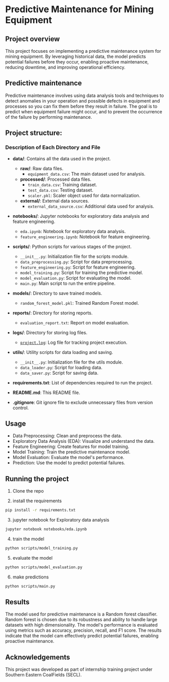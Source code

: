 # Predictive Maintenance for Mining Equipment

## Project overview
This project focuses on implementing a predictive maintenance system for mining equipment. By leveraging historical data, the model predicts potential failures before they occur, enabling proactive maintenance, reducing downtime, and improving operational efficiency.

## Predictive maintenance
Predictive maintenance involves using data analysis tools and techniques to detect anomalies in your operation and possible defects in equipment and processes so you can fix them before they result in failure. The goal is to predict when equipment failure might occur, and to prevent the occurrence of the failure by performing maintenance.

## Project structure:


### Description of Each Directory and File

- **data/**: Contains all the data used in the project.
  - **raw/**: Raw data files.
    - `equipment_data.csv`: The main dataset used for analysis.
  - **processed/**: Processed data files.
    - `train_data.csv`: Training dataset.
    - `test_data.csv`: Testing dataset.
    - `scaler.pkl`: Scaler object used for data normalization.
  - **external/**: External data sources.
    - `external_data_source.csv`: Additional data used for analysis.

- **notebooks/**: Jupyter notebooks for exploratory data analysis and feature engineering.
  - `eda.ipynb`: Notebook for exploratory data analysis.
  - `feature_engineering.ipynb`: Notebook for feature engineering.

- **scripts/**: Python scripts for various stages of the project.
  - `__init__.py`: Initialization file for the scripts module.
  - `data_preprocessing.py`: Script for data preprocessing.
  - `feature_engineering.py`: Script for feature engineering.
  - `model_training.py`: Script for training the predictive model.
  - `model_evaluation.py`: Script for evaluating the model.
  - `main.py`: Main script to run the entire pipeline.

- **models/**: Directory to save trained models.
  - `random_forest_model.pkl`: Trained Random Forest model.

- **reports/**: Directory for storing reports.
  - `evaluation_report.txt`: Report on model evaluation.

- **logs/**: Directory for storing log files.
  - [`project.log`](command:_github.copilot.openSymbolFromReferences?%5B%22project.log%22%2C%5B%7B%22uri%22%3A%7B%22%24mid%22%3A1%2C%22fsPath%22%3A%22c%3A%5C%5CUsers%5C%5Canoushka%20chatterjee%5C%5CDesktop%5C%5Cproject%5C%5CREADME.md%22%2C%22_sep%22%3A1%2C%22external%22%3A%22file%3A%2F%2F%2Fc%253A%2FUsers%2Fanoushka%2520chatterjee%2FDesktop%2Fproject%2FREADME.md%22%2C%22path%22%3A%22%2Fc%3A%2FUsers%2Fanoushka%20chatterjee%2FDesktop%2Fproject%2FREADME.md%22%2C%22scheme%22%3A%22file%22%7D%2C%22pos%22%3A%7B%22line%22%3A3%2C%22character%22%3A5%7D%7D%5D%5D "Go to definition"): Log file for tracking project execution.

- **utils/**: Utility scripts for data loading and saving.
  - `__init__.py`: Initialization file for the utils module.
  - `data_loader.py`: Script for loading data.
  - `data_saver.py`: Script for saving data.

- **requirements.txt**: List of dependencies required to run the project.
- **README.md**: This README file.
- **.gitignore**: Git ignore file to exclude unnecessary files from version control.

## Usage
- Data Preprocessing: Clean and preprocess the data.
- Exploratory Data Analysis (EDA): Visualize and understand the data.
- Feature Engineering: Create features for model training.
- Model Training: Train the predictive maintenance model.
- Model Evaluation: Evaluate the model's performance.
- Prediction: Use the model to predict potential failures.

## Running the project 

1. Clone the repo

2. install the requirements
```bash
pip install -r requirements.txt
```
3. jupyter notebook for Exploratory data analysis
```bash
jupyter notebook notebooks/eda.ipynb
```
4. train the model
```bash
python scripts/model_training.py
```
5. evaluate the model
```bash
python scripts/model_evaluation.py
```
6. make predictions
```bash
python scripts/main.py
```
## Results

The model used for predictive maintenance is a Random forest classifier. Random forest is chosen due to its robustness and ability to handle large datasets with high dimensionality. 
The model's performance is evaluated using metrics such as accuracy, precision, recall, and F1 score. The results indicate that the model cam effectively predict potential failures, enabling proactive maintenance.

## Acknowledgements

This project was developed as part of internship training project under Southern Eastern CoalFields (SECL).